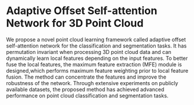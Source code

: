 # Adaptive Offset Self-attention Network for 3D Point Cloud
We propose a novel point cloud learning framework called adaptive offset self-attention network for the classification and segmentation tasks. It has permutation invariant when processing 3D point cloud data and can dynamically learn local features depending on the input features. To better fuse the local features, the maximum feature extraction (MFE) module is designed,which performs maximum feature weighting prior to local feature fusion. The method can concentrate the features and improve the robustness of the network. Through extensive experiments on publicly available datasets, the proposed method has achieved advanced performance on point cloud classification and segmentation tasks.
